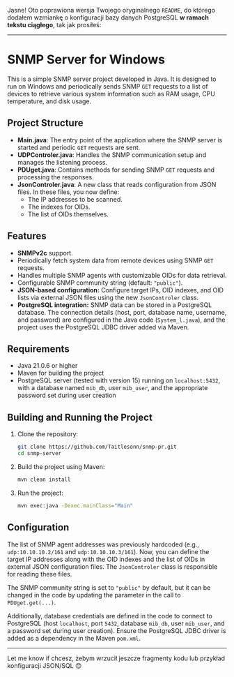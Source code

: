 Jasne! Oto poprawiona wersja Twojego oryginalnego `README`, do którego dodałem wzmiankę o konfiguracji bazy danych PostgreSQL **w ramach tekstu ciągłego**, tak jak prosiłeś:

---

# SNMP Server for Windows

This is a simple SNMP server project developed in Java. It is designed to run on Windows and periodically sends SNMP `GET` requests to a list of devices to retrieve various system information such as RAM usage, CPU temperature, and disk usage.

## Project Structure

- **Main.java**: The entry point of the application where the SNMP server is started and periodic `GET` requests are sent.
- **UDPControler.java**: Handles the SNMP communication setup and manages the listening process.
- **PDUget.java**: Contains methods for sending SNMP `GET` requests and processing the responses.
- **JsonControler.java**: A new class that reads configuration from JSON files. In these files, you now define:
    - The IP addresses to be scanned.
    - The indexes for OIDs.
    - The list of OIDs themselves.

## Features

- **SNMPv2c** support.
- Periodically fetch system data from remote devices using SNMP `GET` requests.
- Handles multiple SNMP agents with customizable OIDs for data retrieval.
- Configurable SNMP community string (default: `"public"`).
- **JSON-based configuration:** Configure target IPs, OID indexes, and OID lists via external JSON files using the new `JsonControler` class.
- **PostgreSQL integration:** SNMP data can be stored in a PostgreSQL database. The connection details (host, port, database name, username, and password) are configured in the Java code (`System_l.java`), and the project uses the PostgreSQL JDBC driver added via Maven.

## Requirements

- Java 21.0.6 or higher
- Maven for building the project
- PostgreSQL server (tested with version 15) running on `localhost:5432`, with a database named `mib_db`, user `mib_user`, and the appropriate password set during user creation

## Building and Running the Project

1. Clone the repository:

   ```bash
   git clone https://github.com/Taitlesonn/snmp-pr.git
   cd snmp-server
   ```

2. Build the project using Maven:

   ```bash
   mvn clean install
   ```

3. Run the project:

   ```bash
   mvn exec:java -Dexec.mainClass="Main"
   ```

## Configuration

The list of SNMP agent addresses was previously hardcoded (e.g., `udp:10.10.10.2/161` and `udp:10.10.10.3/161`). Now, you can define the target IP addresses along with the OID indexes and the list of OIDs in external JSON configuration files. The `JsonControler` class is responsible for reading these files.

The SNMP community string is set to `"public"` by default, but it can be changed in the code by updating the parameter in the call to `PDUget.get(...)`.

Additionally, database credentials are defined in the code to connect to PostgreSQL (host `localhost`, port `5432`, database `mib_db`, user `mib_user`, and a password set during user creation). Ensure the PostgreSQL JDBC driver is added as a dependency in the Maven `pom.xml`.

---

Let me know if chcesz, żebym wrzucił jeszcze fragmenty kodu lub przykład konfiguracji JSON/SQL 😊
